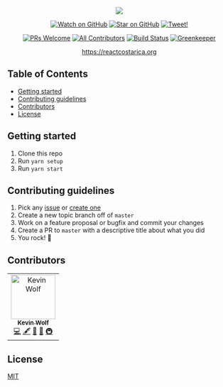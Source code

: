 <p align="center">
  <img src="./src/assets/images/logo.png" />
</p>

<p align="center">
  <a href="https://github.com/reactcostarica/website/watchers"><img src="https://img.shields.io/github/watchers/reactcostarica/website.svg?style=social" alt="Watch on GitHub" /></a>
  <a href="https://github.com/reactcostarica/website/stargazers"><img src="https://img.shields.io/github/stars/reactcostarica/website.svg?style=social" alt="Star on GitHub" /></a>
  <a href="https://twitter.com/intent/tweet?text=Join the React Costa Rica community! https://reactcostarica.org"><img src="https://img.shields.io/twitter/url/https/github.com/reactcostarica/website.svg?style=social" alt="Tweet!" /></a>
</p>

<p align="center">
  <a href="http://makeapullrequest.com"><img src="https://img.shields.io/badge/PRs-welcome-brightgreen.svg?style=flat-square" alt="PRs Welcome" /></a>
  <a href="#contributors"><img src="https://img.shields.io/badge/all_contributors-1-blue.svg?style=flat-square" alt="All Contributors" /></a>
  <a href="https://travis-ci.org/reactcostarica/website"><img src="https://img.shields.io/travis/reactcostarica/website.svg?style=flat-square" alt="Build Status" /></a>
  <a href="https://greenkeeper.io"><img src="https://badges.greenkeeper.io/reactcostarica/website.svg?style=flat-square" alt="Greenkeeper" /></a>
</p>

<p align="center">
  <a href="https://reactcostarica.org">https://reactcostarica.org</a>
</p>

## Table of Contents

<!-- START doctoc generated TOC please keep comment here to allow auto update -->
<!-- DON'T EDIT THIS SECTION, INSTEAD RE-RUN doctoc TO UPDATE -->

- [Getting started](#getting-started)
- [Contributing guidelines](#contributing-guidelines)
- [Contributors](#contributors)
- [License](#license)

<!-- END doctoc generated TOC please keep comment here to allow auto update -->

## Getting started

1. Clone this repo
2. Run `yarn setup`
3. Run `yarn start`

## Contributing guidelines

1. Pick any [issue](./issues) or [create one](./issues/new)
2. Create a new topic branch off of `master`
3. Work on a feature proposal or bugfix and commit your changes
4. Create a PR to `master` with a descriptive title about what you did
5. You rock! 💖

## Contributors

<!-- ALL-CONTRIBUTORS-LIST:START - Do not remove or modify this section -->
<!-- prettier-ignore -->
<table>
  <tr>
    <td align="center"><a href="https://kevinwolf.me"><img src="https://avatars2.githubusercontent.com/u/3157426?v=4" width="100px;" alt="Kevin Wolf"/><br /><sub><b>Kevin Wolf</b></sub></a><br /><a href="https://github.com/reactcostarica/website/commits?author=iamkevinwolf" title="Code">💻</a> <a href="#content-iamkevinwolf" title="Content">🖋</a> <a href="https://github.com/reactcostarica/website/commits?author=iamkevinwolf" title="Documentation">📖</a> <a href="#ideas-iamkevinwolf" title="Ideas, Planning, & Feedback">🤔</a> <a href="#infra-iamkevinwolf" title="Infrastructure (Hosting, Build-Tools, etc)">🚇</a></td>
  </tr>
</table>

<!-- ALL-CONTRIBUTORS-LIST:END -->
## License

[MIT](./LICENSE)
